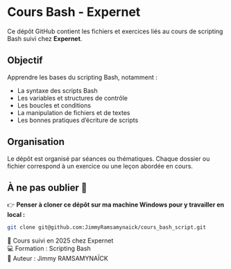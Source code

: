 # Cours Bash - Expernet

Ce dépôt GitHub contient les fichiers et exercices liés au cours de scripting Bash suivi chez **Expernet**.

## Objectif

Apprendre les bases du scripting Bash, notamment :

- La syntaxe des scripts Bash
- Les variables et structures de contrôle
- Les boucles et conditions
- La manipulation de fichiers et de textes
- Les bonnes pratiques d’écriture de scripts

## Organisation

Le dépôt est organisé par séances ou thématiques. Chaque dossier ou fichier correspond à un exercice ou une leçon abordée en cours.

## À ne pas oublier 🚨

👉 **Penser à cloner ce dépôt sur ma machine Windows pour y travailler en local :**

```bash
git clone git@github.com:JimmyRamsamynaick/cours_bash_script.git
```
📅 Cours suivi en 2025 chez Expernet \
💻 Formation : Scripting Bash \
👤 Auteur : Jimmy RAMSAMYNAÏCK